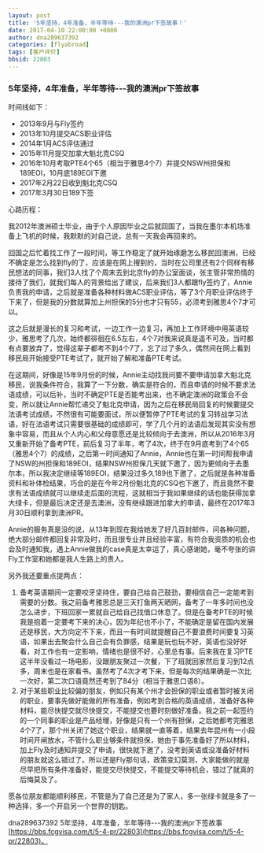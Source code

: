 ```yaml
---
layout: post
title: '5年坚持，4年准备，半年等待---我的澳洲pr下签故事！'
date: 2017-04-10 22:00:00 +0800
author: dna289637392
categories: [flyabroad]
tags: [客户评价]
bbsid: 22803
---
```


### 5年坚持，4年准备，半年等待---我的澳洲pr下签故事

时间线如下：

- 2013年9月与Fly签约
- 2013年10月提交ACS职业评估
- 2014年1月ACS评估通过
- 2015年11月提交加拿大魁北克CSQ
- 2016年10月考取PTE4个65（相当于雅思4个7）并提交NSW州担保和189EOI，10月底189EOI下邀
- 2017年2月22日收到魁北克CSQ
- 2017年3月30日189下签

心路历程：

我2012年澳洲硕士毕业，由于个人原因毕业之后就回国了，当我在墨尔本机场准备上飞机的时候，我默默的对自己说，总有一天我会再回来的。

回国之后忙着找工作了一段时间，等工作稳定了就开始琢磨怎么移民回澳洲，已经不确定是怎么找到fly的了，应该是在网上搜到的，当时在公司里还有2个同样有移民想法的同事，我们3人找了个周末去到北京fly的办公室面谈，张主管非常热情的接待了我们，就我们每人的背景给出了建议，后来我们3人都跟fly签约了，Annie负责我的申请，之后就是准备各种材料做ACS职业评估，等了3个月职业评估终于下来了，但是我的分数就算加上州担保的5分也才只有55，必须考到雅思4个7才可以。

这之后就是漫长的复习和考试，一边工作一边复习，再加上工作环境中用英语较少，雅思考了几次，始终都徘徊在6.5左右，4个7对我来说真是遥不可及，当时都有点要放弃了，觉得这辈子都考不到4个7了，忘了过了多久，偶然间在网上看到移民局开始接受PTE考试了，就开始了解和准备PTE考试。

在这期间，好像是15年9月份的时候，Annie主动找我问要不要申请加拿大魁北克移民，说我条件符合，我算了一下分数，确实是符合的，而且申请的时候不要求法语成绩，可以后补，当时不确定PTE是否能考出来，也不确定澳洲的政策会不会变，所以就让Annie帮忙递交了魁北克申请，因为之后在移民局回复的时候要提交法语考试成绩，不然很有可能要面试，所以便暂停了PTE考试的复习转战学习法语，好在法语考试只需要很基础的成绩即可，学了几个月的法语后发现其实没有想象中容易，而且从个人内心和父母意愿还是比较倾向于去澳洲，所以从2016年3月又重新开始了备考PTE，前后复习了半年，考了4次，终于在9月底考到了4个65（雅思4个7）的成绩，之后第一时间通知了Annie，Annie也在第一时间帮我申请了NSW的州担保和189EOI，结果NSW州担保几天就下邀了，因为更倾向于去墨尔本，所以我决定继续等189EOI，结果没过多久189也下邀了，之后就是各种准备资料和补体检结果，巧合的是在今年2月份魁北克的CSQ也下邀了，而且竟然不要求有法语成绩就可以继续走后面的流程，这就相当于我如果继续的话也能获得加拿大绿卡，但是最后决定还是去澳洲，没有继续跟进加拿大的申请，最终在2017年3月30日顺利拿到澳洲PR。

Annie的服务真是没的说，从13年到现在我给她发了好几百封邮件，问各种问题，绝大部分邮件都回复非常及时，而且很专业并且经验丰富，有符合我资质的机会也会及时通知我，遇上Annie做我的case真是太幸运了，真心感谢她，毫不夸张的讲Fly工作室和她都是我人生路上的贵人。

另外我还要重点提两点：

1.   备考英语期间一定要咬牙坚持住，要自己给自己鼓劲，要相信自己一定能考到需要的分数。我之前备考雅思总是三天打鱼两天晒网，备考了一年多时间也没怎么进步，下班回家一累就自己给自己找借口休息了。但是在备考PTE的时候我是抱着一定要考下来的决心，因为年纪也不小了，不能确定是留在国内发展还是移民，大方向定不下来，而且一有时间就提醒自己不要浪费时间要复习英语，如果出去聚会什么自己会有负罪感，结果是玩也玩不好，英语也没好好看，对工作也有一定影响，情绪也是很不好，心里总有事。后来我在复习PTE这半年没看过一场电影，没跟朋友聚过一次餐，下了班就回家然后复习到12点多，周末也是在家看书。虽然考了4次才考下来，但是每次的结果确是一次比一次好，第二次口语竟然还考到了84分（相当于雅思口语8）。
2.   对于某些职业比较偏的朋友，例如只有某个州才会担保的职业或者暂时被关闭的职业，要事先做好能做的所有准备，例如考到合格的英语成绩，准备好各种材料，能尽快提交就尽快提交，不能提交也要时刻做好准备。我之前一起签约的一个同事的职业是产品经理，好像是只有一个州有担保，之后她都考完雅思4个7了，那个州关闭了她这个职业，结果就一直等着，结果去年昆州有一小段时间开闸放水，不管什么职业够条件就担保，她由于事先准备好了所以材料，加上Fly及时通知并提交了申请，很快就下邀了，没考到英语或没准备好材料的朋友就这么错过了。所以还是Fly那句话，政策变幻莫测，大家能做的就是尽早把所有条件准备好，能提交尽快提交，不能提交等待机会，错过了就真的后悔莫及了。

愿各位朋友都能顺利移民，不管是为了自己还是为了家人，多一张绿卡就是多了一种选择，多一个开启另一个世界的钥匙。

dna289637392 5年坚持，4年准备，半年等待---我的澳洲pr下签故事 [https://bbs.fcgvisa.com/t/5-4-pr/22803](https://bbs.fcgvisa.com/t/5-4-pr/22803)。